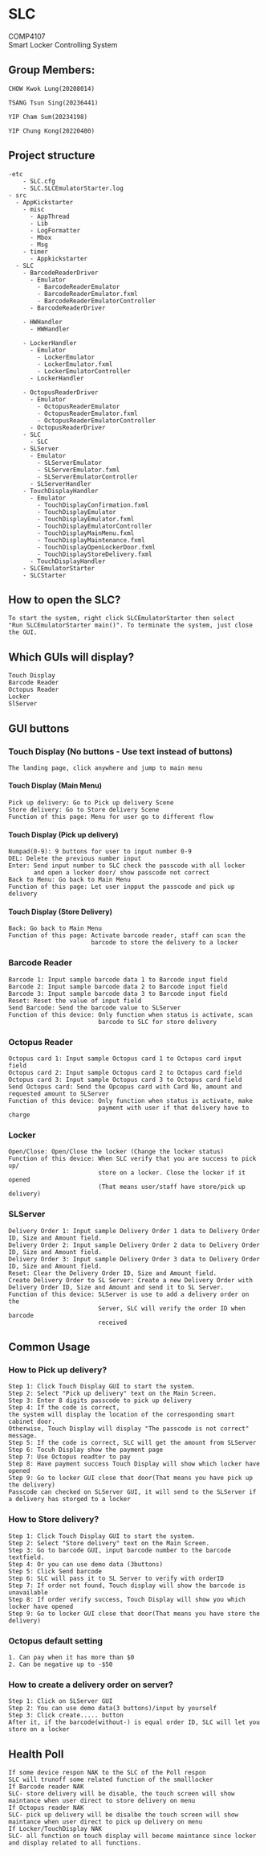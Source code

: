 # SLC
COMP4107\
Smart Locker Controlling System

## Group Members:

    CHOW Kwok Lung(20208014)

    TSANG Tsun Sing(20236441)
    
    YIP Cham Sum(20234198)
    
    YIP Chung Kong(20220480)

## Project structure
    -etc
        - SLC.cfg
        - SLC.SLCEmulatorStarter.log
    - src
      - AppKickstarter
        - misc
          - AppThread
          - Lib
          - LogFormatter
          - Mbox
          - Msg
        - timer
          - Appkickstarter
      - SLC
        - BarcodeReaderDriver
          - Emulator
            - BarcodeReaderEmulator
            - BarcodeReaderEmulator.fxml
            - BarcodeReaderEmulatorController
          - BarcodeReaderDriver
          
        - HWHandler
          - HWHandler
          
        - LockerHandler
          - Emulator
            - LockerEmulator
            - LockerEmulator.fxml
            - LockerEmulatorController
          - LockerHandler
          
        - OctopusReaderDriver
          - Emulator
            - OctopusReaderEmulator
            - OctopusReaderEmulator.fxml
            - OctopusReaderEmulatorController
          - OctopusReaderDriver
        - SLC
          - SLC
        - SLServer
          - Emulator
            - SLServerEmulator
            - SLServerEmulator.fxml
            - SLServerEmulatorController
          - SLServerHandler
        - TouchDisplayHandler
          - Emulator
            - TouchDisplayConfirmation.fxml
            - TouchDisplayEmulator
            - TouchDisplayEmulator.fxml
            - TouchDisplayEmulatorController
            - TouchDisplayMainMenu.fxml
            - TouchDisplayMaintenance.fxml
            - TouchDisplayOpenLockerDoor.fxml
            - TouchDisplayStoreDelivery.fxml
          - TouchDisplayHandler
        - SLCEmulatorStarter
        - SLCStarter    
## How to open the SLC?
    To start the system, right click SLCEmulatorStarter then select 
    "Run SLCEmulatorStarter main()". To terminate the system, just close the GUI.

## Which GUIs will display?
    Touch Display
    Barcode Reader
    Octopus Reader
    Locker
    SlServer

## GUI buttons
### Touch Display (No buttons - Use text instead of buttons)
    The landing page, click anywhere and jump to main menu
#### Touch Display (Main Menu)
    Pick up delivery: Go to Pick up delivery Scene
    Store delivery: Go to Store delivery Scene
    Function of this page: Menu for user go to different flow
#### Touch Display (Pick up delivery)
    Numpad(0-9): 9 buttons for user to input number 0-9
    DEL: Delete the previous number input
    Enter: Send input number to SLC check the passcode with all locker
           and open a locker door/ show passcode not correct
    Back to Menu: Go back to Main Menu
    Function of this page: Let user inpput the passcode and pick up delivery
#### Touch Display (Store Delivery)
    Back: Go back to Main Menu
    Function of this page: Activate barcode reader, staff can scan the 
                           barcode to store the delivery to a locker
    

### Barcode Reader
    Barcode 1: Input sample barcode data 1 to Barcode input field
    Barcode 2: Input sample barcode data 2 to Barcode input field
    Barcode 3: Input sample barcode data 3 to Barcode input field
    Reset: Reset the value of input field
    Send Barcode: Send the barcode value to SLServer
    Function of this device: Only function when status is activate, scan
                             barcode to SLC for store delivery
### Octopus Reader 
    Octopus card 1: Input sample Octopus card 1 to Octopus card input field
    Octopus card 2: Input sample Octopus card 2 to Octopus card field
    Octopus card 3: Input sample Octopus card 3 to Octopus card field
    Send Octopus card: Send the Opcopus card with Card No, amount and requested amount to SLServer
    Function of this device: Only function when status is activate, make
                             payment with user if that delivery have to charge
### Locker
    Open/Close: Open/Close the locker (Change the locker status)
    Function of this device: When SLC verify that you are success to pick up/
                             store on a locker. Close the locker if it opened
                             (That means user/staff have store/pick up delivery)

### SLServer
    Delivery Order 1: Input sample Delivery Order 1 data to Delivery Order ID, Size and Amount field.
    Delivery Order 2: Input sample Delivery Order 2 data to Delivery Order ID, Size and Amount field.
    Delivery Order 3: Input sample Delivery Order 3 data to Delivery Order ID, Size and Amount field.
    Reset: Clear the Delivery Order ID, Size and Amount field.
    Create Delivery Order to SL Server: Create a new Delivery Order with Delivery Order ID, Size and Amount and send it to SL Server.
    Function of this device: SLServer is use to add a delivery order on the 
                             Server, SLC will verify the order ID when barcode
                             received
## Common Usage
### How to Pick up delivery?
    Step 1: Click Touch Display GUI to start the system.
    Step 2: Select "Pick up delivery" text on the Main Screen.
    Step 3: Enter 8 digits passcode to pick up delivery
    Step 4: If the code is correct, 
    the system will display the location of the corresponding smart cabinet door.
    Otherwise, Touch Display will display "The passcode is not correct" message.
    Step 5: If the code is correct, SLC will get the amount from SLServer
    Step 6: Tocuh Display show the payment page
    Step 7: Use Octopus readter to pay
    Step 8: Have payment success Touch Display will show which locker have opened
    Step 9: Go to locker GUI close that door(That means you have pick up the delivery)
    Passcode can checked on SLServer GUI, it will send to the SLServer if a delivery has storged to a locker
### How to Store delivery?
    Step 1: Click Touch Display GUI to start the system.
    Step 2: Select "Store delivery" text on the Main Screen.
    Step 3: Go to barcode GUI, input barcode number to the barcode textfield.
    Step 4: Or you can use demo data (3buttons)
    Step 5: Click Send barcode
    Step 6: SLC will pass it to SL Server to verify with orderID
    Step 7: If order not found, Touch display will show the barcode is unavailable
    Step 8: If order verify success, Touch Display will show you which locker have opened
    Step 9: Go to locker GUI close that door(That means you have store the delivery)
### Octopus default setting
    1. Can pay when it has more than $0
    2. Can be negative up to -$50
### How to create a delivery order on server?
    Step 1: Click on SLServer GUI
    Step 2: You can use demo data(3 buttons)/input by yourself
    Step 3: Click create..... button
    After it, if the barcode(without-) is equal order ID, SLC will let you store on a locker
    
## Health Poll
    If some device respon NAK to the SLC of the Poll respon
    SLC will trunoff some related function of the smalllocker
    If Barcode reader NAK
    SLC- store delivery will be disable, the touch screen will show maintance when user direct to store delivery on menu
    If Octopus reader NAK
    SLC- pick up delivery will be disalbe the touch screen will show maintance when user direct to pick up delivery on menu
    If Locker/TouchDisplay NAK
    SLC- all function on touch display will become maintance since locker and display related to all functions.

